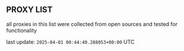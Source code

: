 ## PROXY LIST

all proxies in this list were collected from open sources and tested for functionality

last update: `2025-04-01 00:44:40.288053+00:00` UTC